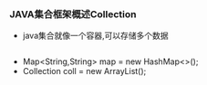 ### JAVA集合框架概述Collection
+ java集合就像一个容器,可以存储多个数据
```

```
+ Map<String,String> map = new HashMap<>();
+ Collection coll = new ArrayList();
